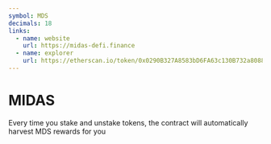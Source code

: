 ```yaml
---
symbol: MDS
decimals: 18
links:
  - name: website
    url: https://midas-defi.finance
  - name: explorer
    url: https://etherscan.io/token/0x0290B327A8583bD6FA63c130B732a808864e55Fc
---
```


# MIDAS

Every time you stake and unstake tokens, the contract will automatically harvest MDS rewards for you
